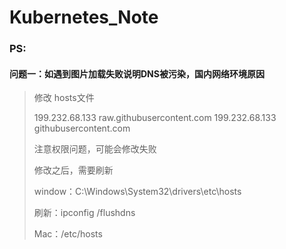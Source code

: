 # Kubernetes_Note

### PS:

#### 问题一：如遇到图片加载失败说明DNS被污染，国内网络环境原因

> 修改 hosts文件
>
> 199.232.68.133 raw.githubusercontent.com
> 199.232.68.133 githubusercontent.com
>
> 注意权限问题，可能会修改失败
>
> 修改之后，需要刷新
>
> window：C:\Windows\System32\drivers\etc\hosts
>
> 刷新：ipconfig /flushdns
>
> Mac：/etc/hosts

